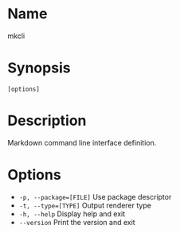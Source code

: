 # Name

mkcli

# Synopsis

```
[options]
```

# Description

Markdown command line interface definition.

# Options

* `-p, --package=[FILE]` Use package descriptor
* `-t, --type=[TYPE]` Output renderer type
* `-h, --help` Display help and exit
* `--version` Print the version and exit


